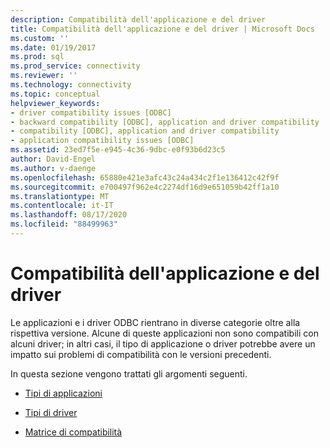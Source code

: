 ```yaml
---
description: Compatibilità dell'applicazione e del driver
title: Compatibilità dell'applicazione e del driver | Microsoft Docs
ms.custom: ''
ms.date: 01/19/2017
ms.prod: sql
ms.prod_service: connectivity
ms.reviewer: ''
ms.technology: connectivity
ms.topic: conceptual
helpviewer_keywords:
- driver compatibility issues [ODBC]
- backward compatibility [ODBC], application and driver compatibility
- compatibility [ODBC], application and driver compatibility
- application compatibility issues [ODBC]
ms.assetid: 23ed7f5e-e945-4c36-9dbc-e0f93b6d23c5
author: David-Engel
ms.author: v-daenge
ms.openlocfilehash: 65880e421e3afc43c24a434c2f1e136412c42f9f
ms.sourcegitcommit: e700497f962e4c2274df16d9e651059b42ff1a10
ms.translationtype: MT
ms.contentlocale: it-IT
ms.lasthandoff: 08/17/2020
ms.locfileid: "88499963"
---
```

# <a name="application-and-driver-compatibility"></a>Compatibilità dell'applicazione e del driver
Le applicazioni e i driver ODBC rientrano in diverse categorie oltre alla rispettiva versione. Alcune di queste applicazioni non sono compatibili con alcuni driver; in altri casi, il tipo di applicazione o driver potrebbe avere un impatto sui problemi di compatibilità con le versioni precedenti.  
  
 In questa sezione vengono trattati gli argomenti seguenti.  
  
-   [Tipi di applicazioni](../../../odbc/reference/develop-app/types-of-applications.md)  
  
-   [Tipi di driver](../../../odbc/reference/develop-app/types-of-drivers.md)  
  
-   [Matrice di compatibilità](../../../odbc/reference/develop-app/compatibility-matrix.md)
